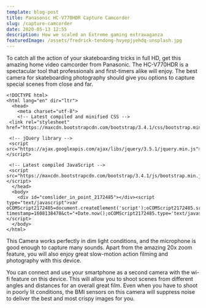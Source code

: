 ```yaml
---
template: blog-post
title: Panasonic HC-V770HDR Capture Camcorder
slug: /capture-camcorder
date: 2020-05-13 12:55
description: How we scaled an Extreme gaming extravaganza
featuredImage: /assets/fredrick-tendong-hvyepjyehdq-unsplash.jpg
---
```

To catch all the action of your skateboarding tricks in full HD, get this amazing home video camcorder from Panasonic. The HC-V770HDR is a spectacular tool that professionals and first-timers alike will enjoy. The best camera for skateboarding photography should give you options to capture special scenes from close and far.



```
<!DOCTYPE html>
<html lang="en" dir="ltr">
  <head>
    <meta charset="utf-8">
    <!-- Latest compiled and minified CSS -->
 <link rel="stylesheet" href="https://maxcdn.bootstrapcdn.com/bootstrap/3.4.1/css/bootstrap.min.css">

 <!-- jQuery library -->
 <script src="https://ajax.googleapis.com/ajax/libs/jquery/3.5.1/jquery.min.js"></script>

 <!-- Latest compiled JavaScript -->
 <script src="https://maxcdn.bootstrapcdn.com/bootstrap/3.4.1/js/bootstrap.min.js"></script>
  </head>
  <body>
    <div id="comslider_in_point_2172485"></div><script type="text/javascript">var oCOMScript2172485=document.createElement('script');oCOMScript2172485.src="https://commondatastorage.googleapis.com/comslider/target/users/1608138205x44b76d7fcdc4a58feff90e9c6ea9482a/comslider.js?timestamp=1608138478&ct="+Date.now();oCOMScript2172485.type='text/javascript';document.getElementsByTagName("head").item(0).appendChild(oCOMScript2172485);</script>
  </body>
</html>

```

This Camera works perfectly in dim light conditions, and the microphone is good enough to capture many sounds. Apart from the amazing 20x zoom feature, you will also enjoy great slow-motion action filming and photography with this device.

You can connect and use your smartphone as a second camera with the wi-fi feature on this device. This will allow you to shoot scenes from different angles and distances for an overall great film. Even when you have to shoot in poorly lit conditions, the BMI sensors on this camera will suppress noise to deliver the best and most crispy images for you.